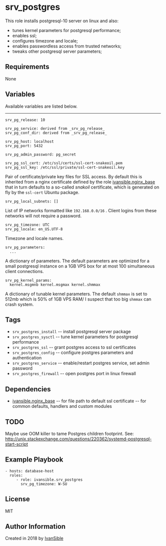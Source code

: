 # srv_postgres

This role installs postgresql-10 server on linux and also:
 - tunes kernel parameters for postgresql performance;
 - enables ssl;
 - configures timezone and locale;
 - enables passwordless access from trusted networks;
 - tweaks other postgresql server parameters;


## Requirements

None


## Variables

Available variables are listed below.

---
    srv_pg_release: 10

    srv_pg_service: derived from _srv_pg_release_
    srv_pg_conf_dir: derived from _srv_pg_release_

    srv_pg_host: localhost
    srv_pg_port: 5432

    srv_pg_admin_password: pg_secret

    srv_pg_ssl_cert: /etc/ssl/certs/ssl-cert-snakeoil.pem
    srv_pg_ssl_key: /etc/ssl/private/ssl-cert-snakeoil.key
Pair of certificate/private key files for SSL access.
By default this is inherited from a nginx certificate defined by the role
[ivansible.nginx_base](https://github.com/ivansible/nginx-base#variables)
that in turn defaults to a so-called _snakoil_ certificate,
which is generated on fly by the `ssl-cert` Ubuntu package.

    srv_pg_local_subnets: []
List of IP networks formatted like `192.168.0.0/16` .
Client logins from these networks will not require a password.

    srv_pg_timezone: UTC
    srv_pg_locale: en_US.UTF-8
Timezone and locale names.

    srv_pg_parameters:
      ...
A dictionary of parameters.
The default parameters are optimized for a small postgresql instance
on a 1GB VPS box for at most 100 simultaneous client connections.

    srv_pg_kernel_params:
      kernel.msgmnb kernel.msgmax kernel.shmmax
A dictionary of tunable kernel parameters.
The default `shmmax` is set to 512mb which is 50% of 1GB VPS RAM/
I suspect that too big `shmmax` can crash system.


## Tags

- `srv_postgres_install` -- install postgresql server package
- `srv_postgres_sysctl` -- tune kernel parameters for postgresql performance
- `srv_postgres_ssl` -- grant postgres access to ssl certificates
- `srv_postgres_config` -- configure postgres parameters and authentication
- `srv_postgres_service` -- enable/restart postgres service, set admin password
- `srv_postgres_firewall` -- open postgres port in linux firewall


## Dependencies

- [ivansible.nginx_base](https://github.com/ivansible/nginx-base#variables)
  -- for file path to default ssl certificate
  -- for common defaults, handlers and custom modules


## TODO
Maybe use OOM killer to tame Postgres children footprint.
See: http://unix.stackexchange.com/questions/220362/systemd-postgresql-start-script


## Example Playbook

    - hosts: database-host
      roles:
         - role: ivansible.srv_postgres
           srv_pg_timezone: W-SU


## License

MIT

## Author Information

Created in 2018 by [IvanSible](https://github.com/ivansible)
